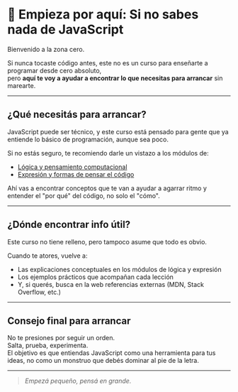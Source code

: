 # 🚀 Empieza por aquí: Si no sabes nada de JavaScript

Bienvenido a la zona cero.

Si nunca tocaste código antes, este no es un curso para enseñarte a programar desde cero absoluto,  
pero **aquí te voy a ayudar a encontrar lo que necesitas para arrancar** sin marearte.

---

## ¿Qué necesitás para arrancar?

JavaScript puede ser técnico, y este curso está pensado para gente que ya entiende lo básico de programación, aunque sea poco.

Si no estás seguro, te recomiendo darle un vistazo a los módulos de:

- [Lógica y pensamiento computacional](../logic/README.md)
- [Expresión y formas de pensar el código](../modulos/modulo-04-expresion/README.md)

Ahí vas a encontrar conceptos que te van a ayudar a agarrar ritmo y entender el "por qué" del código, no solo el "cómo".

---

## ¿Dónde encontrar info útil?

Este curso no tiene relleno, pero tampoco asume que todo es obvio.

Cuando te atores, vuelve a:

- Las explicaciones conceptuales en los módulos de lógica y expresión
- Los ejemplos prácticos que acompañan cada lección
- Y, si querés, busca en la web referencias externas (MDN, Stack Overflow, etc.)

---

## Consejo final para arrancar

No te presiones por seguir un orden.  
Salta, prueba, experimenta.  
El objetivo es que entiendas JavaScript como una herramienta para tus ideas, no como un monstruo que debés dominar al pie de la letra.

---

> _Empezá pequeño, pensá en grande._
